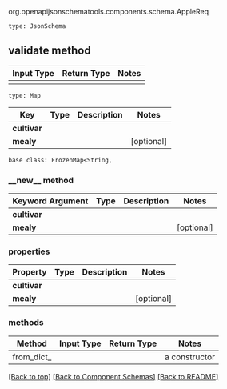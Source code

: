 org.openapijsonschematools.components.schema.AppleReq
```
type: JsonSchema
```

## validate method
Input Type | Return Type | Notes
------------ | ------------- | -------------
 |  |

```
type: Map
```
Key | Type |  Description | Notes
------------ | ------------- | ------------- | -------------
**cultivar** |  |  |
**mealy** |  |  | [optional]

```
base class: FrozenMap<String, 
```
### &lowbar;&lowbar;new&lowbar;&lowbar; method
Keyword Argument | Type | Description | Notes
---------------- | ---- | ----------- | -----
**cultivar** |  |  |
**mealy** |  |  | [optional]

### properties
Property | Type | Description | Notes
-------- | ---- | ----------- | -----
**cultivar** |  |  |
**mealy** |  |  | [optional]

### methods
Method | Input Type | Return Type | Notes
------ | ---------- | ----------- | ------
from_dict_ |  |  | a constructor

[[Back to top]](#top) [[Back to Component Schemas]](../../../README.md#Component-Schemas) [[Back to README]](../../../README.md)
